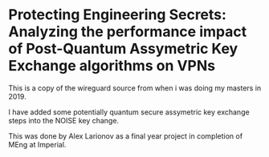 # Protecting Engineering Secrets: Analyzing the performance impact of Post-Quantum Assymetric Key Exchange algorithms on VPNs

This is a copy of the wireguard source from when i was doing my masters in 2019. 

I have added some potentially quantum secure assymetric key exchange steps into the NOISE key change.

This was done by Alex Larionov as a final year project in completion of MEng at Imperial.